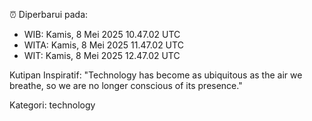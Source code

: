 ⏰ Diperbarui pada:
- WIB: Kamis, 8 Mei 2025 10.47.02 UTC
- WITA: Kamis, 8 Mei 2025 11.47.02 UTC
- WIT: Kamis, 8 Mei 2025 12.47.02 UTC

Kutipan Inspiratif:
"Technology has become as ubiquitous as the air we breathe, so we are no longer conscious of its presence."


Kategori: technology

